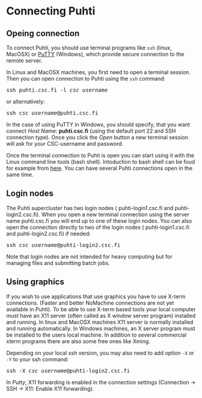 # Connecting Puhti 

## Opeing connection

To connect Puhti, you should use terminal programs like `ssh`  (linux, MacOSX) or [PuTTY](https://putty.org/) (Windows), which provide secure connection to the remote server. 

In Linux and MacOSX machines, you first need to open a terminal session. Then you can open connection to Puhti using the `ssh` command:

<pre>
ssh puhti.csc.fi -l <i>csc_username</i>
</pre>
or alternatively:
<pre>
ssh <i>csc_username</i>@puhti.csc.fi
</pre>

In the case of using PuTTY in Windows, you should specify, that you want connect _Host Name_: **puhti.csc.fi** (using the default port 22 and SSH connection type). Once you click the _Open_ button a new terminal session will ask for your CSC-username and password.

Once the terminal connection to Puhti is open you can start using it with the Linux command line tools (bash shell). Intoduction to
bash shell can be foud for example from [here](https://research.csc.fi/csc-guide-linux-basics-for-csc). You can have several Puhti connections open in the same time.

## Login nodes

The Puhti supercluster has two login nodes ( puhti-login1.csc.fi and puhti-login2.csc.fi). When you open a new terminal connection using the server name puhti.csc.fi you will end up to one of these login nodes. You can also open the connection directly to two of the login nodes ( puhti-login1.csc.fi and puhti-login2.csc.fi) if needed:

<pre>
ssh <i>csc_username</i>@puhti-login2.csc.fi
</pre>

Note that login nodes are not intended for heavy computing but for managing files and submitting batch jobs.

## Using graphics

If you wish to use applications that use graphics you have to use X-term connections. (Faster and better NoMachine connections are not yet available in Puhti). To be able to use X-term based tools your local computer must have an X11 server (often called as X window server program) installed and running. In linux and MacOSX machines X11 server is normally installed and running automatically. In Windows machines, an X server program must be installed to the users local machine. In addition to several commercial xterm programs there are also some free ones like Xming.

Depending on your local _ssh_ version, you may also need to add option `-X` or `-Y` to your ssh command:

<pre>
ssh -X <i>csc_username</i>@puhti-login2.csc.fi
</pre>

In _Putty_, X11 forwarding is enabled in the connection settings (Connection -> SSH -> X11: Enable X11 forwarding).





